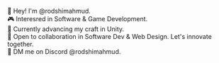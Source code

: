 🖖 Hey! I'm @rodshimahmud.  
🎮 Interesred in Software & Game Development.  
🌱 Currently advancing my craft in Unity.   
🫵 Open to collaboration in Software Dev & Web Design. Let's innovate together.  
📱 DM me on Discord @rodshimahmud.

<!---
mahmudrodshi/mahmudrodshi is a ✨ special ✨ repository because its `README.md` (this file) appears on your GitHub profile.
You can click the Preview link to take a look at your changes.
--->
